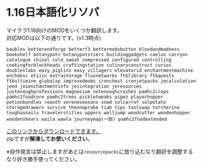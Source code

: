 # 1.16日本語化リソパ
マイクラ1.16向けのMODをいくつか翻訳します。  
対応MODは以下の通りです。(v1.3時点)  

```text
baubles betterendforge betterf3 bettermodsbutton bloodandmadness bookshelf botanypots botanypotstiers buildinggadgets caelus carryon catalogue chisel cold_sweat compressed configured controlling cookingforblockheads craftingstation culinaryconstruct curios doubleslabs easy_piglins easy_villagers elevatorid enchantmentmachine enchdesc etiiin extrastorage fluxnetworks ftblibrary ftbquests ftbultimine globalxp improvedmobs ironchest ironjetpacks jecalculation jeed jeienchantmentinfo jeiintegration jeresources justenoughprofessions magnesium notenoughcrashes pamhc2crops pamhc2foodcore pamhc2trees pickletweaks pipez playerhopper potionbundles reauth sereneseasons snad solcarrot solpotato storagedrawers survive theoneprobe tiab tips toolswap torcherino toughasnails travelerstitles uppers walljump woodcutter woodenhopper woodenshears waila wawla journeymap(一部) pamhc2foodextended
```

[このリンクからダウンロードできます。](https://github.com/MeetingMeat/mc1.16-japanese-localization/releases)  
zipですが**解凍してお使いください**。  

※自作発言は禁止しますがあとは`resourcepacks`に放り込むなり翻訳を調整するなり好き勝手使ってください。  
